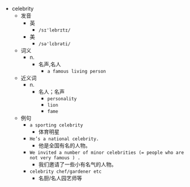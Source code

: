 - celebrity
  - 发音
    - 英
      - `/sɪ'lebrɪtɪ/`
    - 美
      - `/sə'lɛbrəti/`
  - 词义
    - n.
      - 名声,名人
        - `a famous living person`
  - 近义词
    - n.
      - 名人；名声
        - `personality`
        - `lion`
        - `fame`
  - 例句
    - `a sporting celebrity`
      - 体育明星
    - `He’s a national celebrity.`
      - 他是全国有名的人物。
    - `We invited a number of minor celebrities (= people who are not very famous ) .`
      - 我们邀请了一些小有名气的人物。
    - `celebrity chef/gardener etc`
      - 名厨/名人园艺师等

